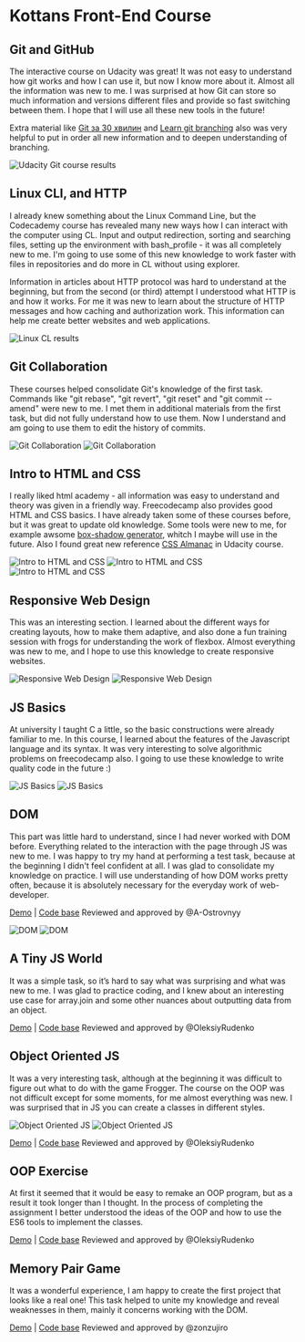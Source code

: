 # Kottans Front-End Course

## Git and GitHub

The interactive course on Udacity was great! It was not easy
to understand how git works and how I can use it, but now
I know more about it. Almost all the information was new to me.
I was surprised at how Git can store so much information and versions
different files and provide so fast switching between them.
I hope that I will use all these new tools in the future!

Extra material like [Git за 30 хвилин](https://codeguida.com/post/453) and 
[Learn git branching](http://learngitbranching.js.org/) also was very helpful
to put in order all new information and to deepen understanding of branching.

![Udacity Git course results](https://github.com/dnzln/kottans-frontend/blob/master/task_git_intro/git-and-github.PNG)

## Linux CLI, and HTTP

I already knew something about the Linux Command Line,
but the Codecademy course has revealed many new ways how
I can interact with the computer using CL. Input and output redirection,
sorting and searching files, setting up the environment
with bash_profile - it was all completely new to me. I'm going to
use some of this new knowledge to work faster with files in repositories
and do more in CL without using explorer.

Information in articles about HTTP protocol was hard to understand
at the beginning, but from the second (or third) attempt 
I understood what HTTP is and how it works. 
For me it was new to learn about the structure of HTTP messages and 
how caching and authorization work. This information can help me 
create better websites and web applications.

![Linux CL results](https://github.com/dnzln/kottans-frontend/blob/master/task_linux_cli/task1.png)

## Git Collaboration

These courses helped consolidate Git's knowledge of the first task.
Commands like "git rebase", "git revert", "git reset" and "git commit --amend"
were new to me. I met them in additional materials from the first task, 
but did not fully understand how to use them. 
Now I understand and am going to use them to edit the history of commits.

![Git Collaboration](https://github.com/dnzln/kottans-frontend/blob/master/task_git_collaboration/task21.png)
![Git Collaboration](https://github.com/dnzln/kottans-frontend/blob/master/task_git_collaboration/task22.png)

## Intro to HTML and CSS

I really liked html academy - all information was easy 
to understand and theory was given in a friendly way. Freecodecamp also provides
good HTML and CSS basics. I have already taken some of these courses before,
but it was great to update old knowledge. Some tools were new to me, for example
awsome [box-shadow generator](https://www.cssmatic.com/box-shadow), 
whitch I maybe will use in the future. Also I found great new 
reference [CSS Almanac](https://css-tricks.com/almanac/) in Udacity course. 

![Intro to HTML and CSS](https://github.com/dnzln/kottans-frontend/blob/master/task_html_css_intro/task41.png)
![Intro to HTML and CSS](https://github.com/dnzln/kottans-frontend/blob/master/task_html_css_intro/task421.png)
![Intro to HTML and CSS](https://github.com/dnzln/kottans-frontend/blob/master/task_html_css_intro/task422.png)

## Responsive Web Design

This was an interesting section. I learned about the different ways for creating layouts, 
how to make them adaptive, and also done a fun training session with frogs for understanding the work of flexbox. Almost everything was new to me, and I hope to use this knowledge to create responsive websites.

![Responsive Web Design](https://github.com/dnzln/kottans-frontend/blob/master/task_responsive_web_design/respons.png)
![Responsive Web Design](https://github.com/dnzln/kottans-frontend/blob/master/task_responsive_web_design/fbfrog.png)

## JS Basics

At university I taught C a little, so the basic constructions were already familiar to me. 
In this course, I learned about the features of the Javascript language and its syntax. 
It was very interesting to solve algorithmic problems on freecodecamp also. 
I going to use these knowledge to write quality code in the future :)

![JS Basics](https://github.com/dnzln/kottans-frontend/blob/master/task_js_basics/js.png)
![JS Basics](https://github.com/dnzln/kottans-frontend/blob/master/task_js_basics/fccjs1.png)

## DOM

This part was little hard to understand, since I had never worked with DOM before. 
Everything related to the interaction with the page through JS was new to me. 
I was happy to try my hand at performing a test task, because at the beginning I didn't feel confident at all. 
I was glad to consolidate my knowledge on practice. I will use understanding of how DOM works pretty often, 
because it is absolutely necessary for the everyday work of web-developer.

[Demo](https://dnzln.github.io/dom/) | [Code base](https://github.com/dnzln/dom)
Reviewed and approved by @A-Ostrovnyy

![DOM](https://github.com/dnzln/kottans-frontend/blob/master/task_js_dom/dom.png)
![DOM](https://github.com/dnzln/kottans-frontend/blob/master/task_js_dom/fccjs2.png)

## A Tiny JS World

It was a simple task, so it’s hard to say what was surprising and what was new to me. 
I was glad to practice coding, and I knew about an interesting use case for array.join 
and some other nuances about outputting data from an object.

[Demo](https://dnzln.github.io/a-tiny-JS-world/) | [Code base](https://github.com/dnzln/a-tiny-JS-world/blob/gh-pages/index.js)
Reviewed and approved by @OleksiyRudenko

## Object Oriented JS

It was a very interesting task, although at the beginning it was difficult to figure out 
what to do with the game Frogger. The course on the OOP was not difficult except for some moments,
for me almost everything was new. I was surprised that in JS you can create a classes in different styles.

![Object Oriented JS](https://github.com/dnzln/kottans-frontend/blob/master/task_js_oop/oop.png)
![Object Oriented JS](https://github.com/dnzln/kottans-frontend/blob/master/task_js_oop/wars.png)

[Demo](https://dnzln.github.io/frontend-nanodegree-arcade-game/) | [Code base](https://github.com/dnzln/frontend-2019-homeworks/blob/js-oop-frogger/submissions/dnzln/frogger/app.js)
Reviewed and approved by @OleksiyRudenko

## OOP Exercise

At first it seemed that it would be easy to remake an OOP program, but as a result it took longer than I thought.
In the process of completing the assignment I better understood the ideas of the OOP 
and how to use the ES6 tools to implement the classes.

[Demo](https://dnzln.github.io/oop-world/) | [Code base](https://github.com/dnzln/oop-world/blob/master/index.js)
Reviewed and approved by @OleksiyRudenko

## Memory Pair Game

It was a wonderful experience, I am happy to create the first project that looks like a real one!
This task helped to unite my knowledge and reveal weaknesses in them, mainly it concerns working with the DOM.

[Demo](https://dnzln.github.io/memory-card/) | [Code base](https://github.com/dnzln/memory-card/tree/master)
Reviewed and approved by @zonzujiro


